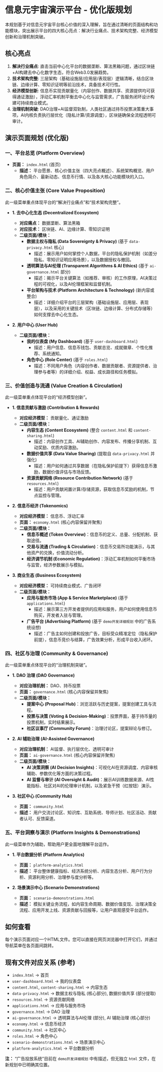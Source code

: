 # 信息元宇宙演示平台 - 优化版规划

本规划基于对信息元宇宙平台核心价值的深入理解，旨在通过清晰的页面结构和功能模块，突出展示平台的四大核心亮点：解决行业痛点、技术架构完整、经济模型创新和治理机制突破。

## 核心亮点

1.  **解决行业痛点**: 直击当前中心化平台的数据垄断、算法黑箱问题，通过区块链+AI构建去中心化数字生态，符合Web3.0发展趋势。
2.  **技术架构完整**: 三层架构（基础设施层/应用层/表现层）逻辑清晰，结合区块链、边缘计算、零知识证明等前沿技术，具备技术可行性。
3.  **经济模型创新**: 信息币实现贡献量化（内容创作、数据共享、资源提供均可获得通证激励），浮动汇率机制平衡去中心化与监管需求，广告服务闭环设计构建可持续商业模式。
4.  **治理机制突破**: DAO治理+AI监督双轨制，人类社区通过持币投票决策重大事项，AI内核负责执行层优化（隐私计算/资源调度），区块链确保全流程透明可审计。

## 演示页面规划 (优化版)

### 一、平台总览 (Platform Overview)

*   **页面：** `index.html` (首页)
    *   **描述：** 平台愿景、核心价值主张（四大亮点概述）、系统架构概览、用户角色简介、最新动态、信息币行情、以及各大核心功能模块的入口。

### 二、核心价值主张 (Core Value Proposition)

此一级菜单重点体现平台的“解决行业痛点”和“技术架构完整”。

*   **1. 去中心化生态 (Decentralized Ecosystem)**
    *   **对应痛点：** 数据垄断、算法黑箱
    *   **对应技术：** 区块链、AI、边缘计算、零知识证明
    *   **二级页面/模块：**
        *   **数据主权与隐私 (Data Sovereignty & Privacy)** (基于 `data-privacy.html` 核心)
            *   描述：展示用户如何掌控个人数据，平台的隐私保护机制（如差分隐私、零知识证明应用场景），以及数据授权与撤回。
        *   **透明算法与AI伦理 (Transparent Algorithms & AI Ethics)** (基于 `ai-governance.html` 部分)
            *   描述：揭示平台关键算法（如推荐、审核）的工作原理，AI决策过程的可视化，以及AI伦理框架和监督机制。
        *   **平台架构与技术 (Platform Architecture & Technology)** (新内容或整合)
            *   描述：详细介绍平台的三层架构（基础设施层、应用层、表现层），以及采用的关键技术（区块链、边缘计算、分布式存储等）如何支撑去中心化生态。

*   **2. 用户中心 (User Hub)**
    *   **二级页面/模块：**
        *   **我的仪表盘 (My Dashboard)** (基于 `user-dashboard.html`)
            *   描述：用户信息、信息币钱包、贡献总览、成就徽章、个性化推荐、系统通知。
        *   **角色中心 (Role Center)** (基于 `roles.html`)
            *   描述：不同用户角色（内容创作者、数据贡献者、资源提供者、治理参与者等）的详细介绍、权益、成长路径和任务模拟。

### 三、价值创造与流通 (Value Creation & Circulation)

此一级菜单重点体现平台的“经济模型创新”。

*   **1. 信息贡献与激励 (Contribution & Rewards)**
    *   **对应经济模型：** 贡献量化、通证激励
    *   **二级页面/模块：**
        *   **内容生态 (Content Ecosystem)** (整合 `content.html` 和 `content-sharing.html`)
            *   描述：内容创作工具、AI辅助创作、内容发布、传播分享机制、互动奖励、优质内容激励。
        *   **数据价值共享 (Data Value Sharing)** (提取自 `data-privacy.html` 并强化)
            *   描述：用户如何通过共享数据（在隐私保护前提下）获得信息币激励，数据价值评估与市场反馈。
        *   **资源贡献网络 (Resource Contribution Network)** (基于 `resources.html`)
            *   描述：用户贡献闲置计算/存储资源，获取信息币奖励的机制，节点监控与管理。

*   **2. 信息币经济 (Tokenomics)**
    *   **对应经济模型：** 信息币、浮动汇率
    *   **页面：** `economy.html` (核心内容保留并聚焦)
    *   **二级页面/模块：**
        *   **信息币概述 (Token Overview)**：信息币的定义、总量、分配机制、获取途径。
        *   **交易与流通 (Trading & Circulation)**：信息币交易所功能演示，与其他资产的兑换，价值流动分析。
        *   **经济调节机制 (Economic Regulation)**：浮动汇率机制如何平衡市场与监管，经济参数展示与模拟。

*   **3. 商业生态 (Business Ecosystem)**
    *   **对应经济模型：** 可持续商业模式、广告闭环
    *   **二级页面/模块：**
        *   **应用与服务市场 (App & Service Marketplace)** (基于 `applications.html`)
            *   描述：展示第三方开发者提供的应用和服务，用户如何使用信息币购买，开发者入驻与管理。
        *   **广告平台 (Advertising Platform)** (基于 `demo开发详细规划` 中的广告系统设想)
            *   描述：广告主如何创建和投放广告，目标受众精准定位（隐私保护前提），信息币竞价与结算，广告效果分析，形成平台收入闭环。

### 四、社区与治理 (Community & Governance)

此一级菜单重点体现平台的“治理机制突破”。

*   **1. DAO 治理 (DAO Governance)**
    *   **对应治理机制：** DAO、持币投票
    *   **页面：** `governance.html` (核心内容保留并聚焦)
    *   **二级页面/模块：**
        *   **提案中心 (Proposal Hub)**：浏览活跃与历史提案，提案创建工具与流程。
        *   **投票与决策 (Voting & Decision-Making)**：投票界面，基于持币量的投票机制，实时结果展示。
        *   **社区议事厅 (Community Forum)**：治理讨论区，提案辩论与修订。

*   **2. AI 辅助治理 (AI-Assisted Governance)**
    *   **对应治理机制：** AI监督、执行层优化、透明可审计
    *   **页面：** `ai-governance.html` (核心内容保留并聚焦)
    *   **二级页面/模块：**
        *   **AI 决策洞察 (AI Decision Insights)**：可视化AI在资源调度、内容审核辅助、参数优化等方面的决策过程。
        *   **AI 监督与审计 (AI Oversight & Audit)**：展示AI训练数据来源、AI性能指标、社区对AI的伦理审计机制，以及紧急干预（红按钮）演示。

*   **3. 社区中心 (Community Hub)**
    *   **页面：** `community.html`
    *   **描述：** 用户交流讨论区、知识库、互助系统、导师计划、社区活动、贡献者认可、反馈渠道。

### 五、平台洞察与演示 (Platform Insights & Demonstrations)

此一级菜单作为辅助，帮助用户更全面地理解平台运作。

*   **1. 平台数据分析 (Platform Analytics)**
    *   **页面：** `platform-analytics.html`
    *   **描述：** 平台整体健康指标、经济系统分析、内容生态分析、用户行为分析、资源利用分析、治理参与度分析等。

*   **2. 场景演示中心 (Scenario Demonstrations)**
    *   **页面：** `scenario-demonstrations.html`
    *   **描述：** 模拟关键业务流程，如内容生命周期、数据价值变现、治理决策全流程、应用开发上线、资源贡献与回报等，让用户直观感受平台运作。

## 如何查看

每个演示页面对应一个HTML文件。您可以直接在网页浏览器中打开它们，并通过导航菜单在各页面间跳转。

## 现有文件对应关系 (参考)

*   `index.html` -> 首页
*   `user-dashboard.html` -> 我的仪表盘
*   `content.html`, `content-sharing.html` -> 内容生态
*   `data-privacy.html` -> 数据主权与隐私 (核心部分), 数据价值共享 (部分提取)
*   `resources.html` -> 资源贡献网络
*   `applications.html` -> 应用与服务市场
*   `governance.html` -> DAO 治理
*   `ai-governance.html` -> 透明算法与AI伦理 (部分), AI 辅助治理 (核心部分)
*   `economy.html` -> 信息币经济
*   `community.html` -> 社区中心
*   `roles.html` -> 角色中心
*   `scenario-demonstrations.html` -> 场景演示中心
*   `platform-analytics.html` -> 平台数据分析

**注：** “广告投放系统”目前在 `demo开发详细规划` 中有描述，但无独立 `html` 文件，在新规划中已明确其位置。